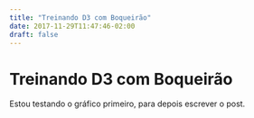```yaml
---
title: "Treinando D3 com Boqueirão"
date: 2017-11-29T11:47:46-02:00
draft: false
---
```

<!-- markdownlint-disable MD033 -->

# Treinando D3 com Boqueirão

Estou testando o gráfico primeiro, para depois escrever o post.

<div class="mychart" id="test-chart"></div>

<script src="https://d3js.org/d3.v4.min.js"></script>
<script src="static/scripts/ddspog-d3-kit.js"></script>

<style>
    .mychart text {
        font: 12px sans-serif;
        text-anchor: left;
    }
</style>

<script type="text/javascript">
    "use strict"

    class Box {
        constructor(measurements) {
            if (typeof (measurements) === 'string') {
                this._values = measurements.split(" ");
                this._string = measurements;
            } else if (Array.isArray(measurements)) {
                this._values = measurements;
                this._string = measurements.join(" ");
            }
        }

        toString() {
            return this._string;
        }

        get minX() {
            return this._values[0];
        }

        set minX(val) {
            this._values[0] = val;
        }

        get top() {
            return this._values[0];
        }

        set top(val) {
            this._values[0] = val;
        }

        get minY() {
            return this._values[1];
        }

        set minY(val) {
            this._values[1] = val;
        }

        get right() {
            return this._values[1];
        }

        set right(val) {
            this._values[1] = val;
        }

        get width() {
            return this._values[2];
        }

        set width(val) {
            this._values[2] = val;
        }

        get bottom() {
            return this._values[2];
        }

        set bottom(val) {
            this._values[2] = val;
        }

        get height() {
            return this._values[3];
        }

        set height(val) {
            this._values[3] = val;
        }

        get left() {
            return this._values[3];
        }

        set left(val) {
            this._values[3] = val;
        }
    }

    var viewbox = new Box("0 0 450 415");
    var margin = new Box("10 20 45 45");
    var vis = new Box([
        0, 0,
        viewbox.width - margin.left - margin.right,
        viewbox.height - margin.top - margin.bottom
    ]);

    function boqueiraoBoxplotMesChuva(dados) {
        var graph = d3.select('#test-chart')
            .append('svg')
            .attr('viewBox', viewbox.toString())
            .append('g')
            .attr('transform', 'translate(' + margin.left + ',' + margin.top + ')');

        var x = d3.scaleLinear()
            .domain([84, 106])
            .rangeRound([0, 360])

        var y = d3.scaleLinear()
            .domain([30, 16])
            .rangeRound([0, 360])

        function isRainyMonth(month) {
            return 2 < month && month < 8;
        }

        function monthColor(month) {
            return isRainyMonth(month) ? 'blue' : 'black';
        }

        graph.selectAll('g')
            .data(dados)
            .enter()
            .append('circle')
            .attr('class', 'median')
            .attr('fill', d => monthColor(d.mes))
            .attr('stroke', d => monthColor(d.mes))
            .attr('cx', d => x(d.noventa_percentil))
            .attr('cy', d => y(d.dez_percentil))
            .attr('r', 3.5);

        graph.append("g")
            .attr("class", "x axis")
            .attr("transform", "translate(0," + vis.height + ")")
            .call(d3.axisBottom(x));

        graph.append('g')
            .attr("class", "y axis")
            .attr('transform', 'translate(0,0)')
            .call(d3.axisLeft(y))

        graph.append("text")
            .attr("transform", "translate(-36," + ((vis.height / 2) + 5) + ") rotate(-90)")
            .text("10-percentil");

        graph.append("text")
            .attr("transform", "translate(" + ((vis.width / 2) - margin.left) + ", " + (vis.height + 36) + ")")
            .text("90-percentil");
    }

    d3.json('https://raw.githubusercontent.com/nazareno/intro-d3/master/dados/boqueirao-por-mes.json', boqueiraoBoxplotMesChuva);
</script>